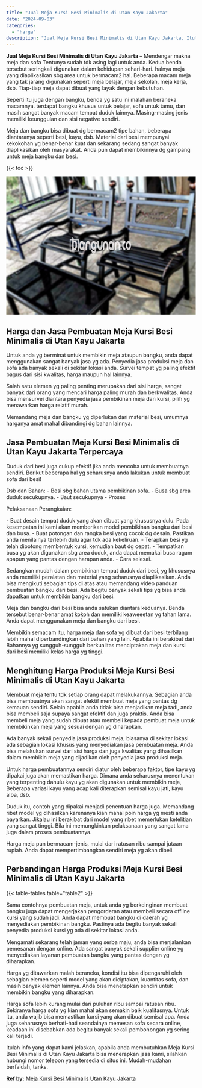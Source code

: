 ```yaml
---
title: "Jual Meja Kursi Besi Minimalis di Utan Kayu Jakarta"
date: "2024-09-03"
categories: 
  - "harga"
description: "Jual Meja Kursi Besi Minimalis di Utan Kayu Jakarta. Itulah info yang dapat kami jelaskan, apabila anda membutuhkan Meja Kursi Besi Minimalis di Utan Kayu Ja..."
---
```


**Jual Meja Kursi Besi Minimalis di Utan Kayu Jakarta** – Mendengar makna meja dan sofa Tentunya sudah tdk asing lagi untuk anda. Kedua benda tersebut seringkali digunakan dalam kehidupan sehari-hari. halnya meja yang diaplikasikan sbg area untuk bermacam2 hal. Beberapa macam meja yang tak jarang digunakan seperti meja belajar, meja sekolah, meja kerja, dsb. Tiap-tiap meja dapat dibuat yang layak dengan kebutuhan.

Seperti itu juga dengan bangku, benda yg satu ini malahan beraneka macamnya. terdapat bangku khusus untuk belajar, sofa untuk tamu, dan masih sangat banyak macam tempat duduk lainnya. Masing-masing jenis memiliki keunggulan dan sisi negative sendiri.

Meja dan bangku bisa dibuat dg bermacam2 tipe bahan, beberapa diantaranya seperti besi, kayu, dsb. Material dari besi mempunyai kekokohan yg benar-benar kuat dan sekarang sedang sangat banyak diaplikasikan oleh masyarakat. Anda pun dapat membikinnya dg gampang untuk meja bangku dan besi.

{{< toc >}}

![Jual Meja Kursi Besi Minimalis di Utan Kayu Jakarta](/images/jual-meja-besi-murah20.png)

## Harga dan Jasa Pembuatan Meja Kursi Besi Minimalis di Utan Kayu Jakarta

Untuk anda yg berminat untuk membikin meja ataupun bangku, anda dapat menggunakan sangat banyak jasa yg ada. Penyedia jasa produksi meja dan sofa ada banyak sekali di sekitar lokasi anda. Survei tempat yg paling efektif bagus dari sisi kwalitas, harga maupun hal lainnya.

Salah satu elemen yg paling penting merupakan dari sisi harga, sangat banyak dari orang yang mencari harga paling murah dan berkwalitas. Anda bisa mensurvei diantara penyedia jasa pembikinan meja dan kursi, pilih yg menawarkan harga relatif murah.

Memandang meja dan bangku yg diperlukan dari material besi, umumnya harganya amat mahal dibandingi dg bahan lainnya.

## Jasa Pembuatan Meja Kursi Besi Minimalis di Utan Kayu Jakarta Terpercaya

Duduk dari besi juga cukup efektif jika anda mencoba untuk membuatnya sendiri. Berikut beberapa hal yg seharusnya anda lakukan untuk membuat sofa dari besi!

Dsb dan Bahan: - Besi sbg bahan utama pembikinan sofa. - Busa sbg area duduk secukupnya. - Baut secukupnya - Proses

Pelaksanaan Perangkaian:

\- Buat desain tempat duduk yang akan dibuat yang khususnya dulu. Pada kesempatan ini kami akan memberikan model pembikinan bangku dari besi dan busa. - Buat potongan dan rangka besi yang cocok dg desain. Pastikan anda menilainya terlebih dulu agar tdk ada kekeliruan. - Terapkan besi yg telah dipotong membentuk kursi, kemudian baut dg cepat. - Tempatkan busa yg akan digunakan sbg area duduk, anda dapat memakai busa ragam apapun yang pantas dengan harapan anda. - Cara selesai.

Sedangkan mudah dalam pembikinan tempat duduk dari besi, yg khususnya anda memiliki peralatan dan material yang seharusnya diaplikasikan. Anda bisa mengikuti sebagian tips di atas atau memandang video panduan pembuatan bangku dari besi. Ada begitu banyak sekali tips yg bisa anda dapatkan untuk membikin bangku dari besi.

Meja dan bangku dari besi bisa anda satukan diantara keduanya. Benda tersebut benar-benar amat kokoh dan memiliki keaweeetan yg tahan lama. Anda dapat menggunakan meja dan bangku dari besi.

Membikin semacam itu, harga meja dan sofa yg dibuat dari besi terbilang lebih mahal diperbandingkan dari bahan yang lain. Apabila ini berakibat dari Bahannya yg sungguh-sungguh berkualitas menciptakan meja dan kursi dari besi memiliki kelas harga yg tinggi.

## Menghitung Harga Produksi Meja Kursi Besi Minimalis di Utan Kayu Jakarta

Membuat meja tentu tdk setiap orang dapat melakukannya. Sebagian anda bisa membuatnya akan sangat efektif membuat meja yang pantas dg kemauan sendiri. Selain apabila anda tidak bisa menjadikan meja tadi, anda bisa membeli saja supaya sangat efektif dan juga praktis. Anda bisa membeli meja yang sudah dibuat atau membeli kepada pembuat meja untuk membikinkan meja yang sesuai dengan yg diharapkan.

Ada banyak sekali penyedia jasa produksi meja, biasanya di sekitar lokasi ada sebagian lokasi khusus yang menyediakan jasa pembuatan meja. Anda bisa melakukan survei dari sisi harga dan juga kwalitas yang dihasilkan dalam membikin meja yang dijadikan oleh penyedia jasa produksi meja.

Untuk harga pembuatannya sendiri diatur oleh beberapa faktor, tipe kayu yg dipakai juga akan memastikan harga. Dimana anda seharusnya menentukan yang terpenting dahulu kayu yg akan digunakan untuk membikin meja, Beberapa variasi kayu yang acap kali diterapkan semisal kayu jati, kayu alba, dsb.

Duduk itu, contoh yang dipakai menjadi penentuan harga juga. Memandang ribet model yg dihasilkan karenanya kian mahal poin harga yg mesti anda bayarkan. Jikalau ini berakibat dari model yang ribet memerlukan ketelitian yang sangat tinggi. Bila ini memungkinkan pelaksanaan yang sangat lama juga dalam proses pembuatannya.

Harga meja pun bermacam-jenis, mulai dari ratusan ribu sampai jutaan rupiah. Anda dapat mempertimbangkan sendiri meja yg akan dibeli.

## Perbandingan Harga Produksi Meja Kursi Besi Minimalis di Utan Kayu Jakarta

{{< table-tables table="table2" >}}

Sama contohnya pembuatan meja, untuk anda yg berkeinginan membuat bangku juga dapat mengerjakan pengorderan atau membeli secara offline kursi yang sudah jadi. Anda dapat membuat bangku di daerah yg menyediakan pembikinan bangku. Pastinya ada begitu banyak sekali penyedia produksi kursi yg ada di sekitar lokasi anda.

Mengamati sekarang telah jaman yang serba maju, anda bisa menjalankan pemesanan dengan online. Ada sangat banyak sekali supplier online yg menyediakan layanan pembuatan bangku yang pantas dengan yg diharapkan.

Harga yg ditawarkan malah beraneka, kondisi itu bisa dipengaruhi oleh sebagian elemen seperti model yang akan diciptakan, kuantitas sofa, dan masih banyak elemen lainnya. Anda bisa menetapkan sendiri untuk membikin bangku yang diharapkan.

Harga sofa lebih kurang mulai dari puluhan ribu sampai ratusan ribu. Sekiranya harga sofa yg kian mahal akan semakin baik kualitasnya. Untuk itu, anda wajib bisa memastikan kursi yang akan dibuat semisal apa. Anda juga seharusnya berhati-hati seandainya memesan sofa secara online, keadaan ini disebabkan ada begitu banyak sekali pembohongan yg sering kali terjadi.

Itulah info yang dapat kami jelaskan, apabila anda membutuhkan Meja Kursi Besi Minimalis di Utan Kayu Jakarta bisa menerapkan jasa kami, silahkan hubungi nomor telepon yang tersedia di situs ini. Mudah-mudahan berfaidah, tanks.

**Ref by:** [Meja Kursi Besi Minimalis Utan Kayu Jakarta](https://id.wikipedia.org/wiki/Meja)
